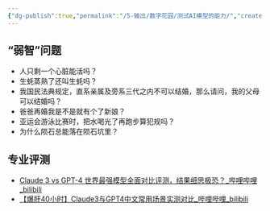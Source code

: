 ```yaml
---
{"dg-publish":true,"permalink":"/5-输出/数字花园/测试AI模型的能力/","created":"2024-04-03","updated":"2024-04-03"}
---
```


## “弱智”问题
- 人只剩一个心脏能活吗？
- 生蚝蒸熟了还叫生蚝吗？
- 我国民法典规定，直系亲属及旁系三代之内不可以结婚，那么请问，我的父母可以结婚吗？
- 爸爸再婚我是不是就有个了新娘？
- 亚运会游泳比赛时，把水喝光了再跑步算犯规吗？
- 为什么陨石总能落在陨石坑里？


## 专业评测
- [Claude 3 vs GPT-4 世界最强模型全面对比评测，结果细思极恐？\_哔哩哔哩\_bilibili](https://www.bilibili.com/video/BV1mS421w71Q/)
- [【爆肝40小时】Claude3与GPT4中文常用场景实测对比\_哔哩哔哩\_bilibili](https://www.bilibili.com/video/BV1UW421F7Cy/)
